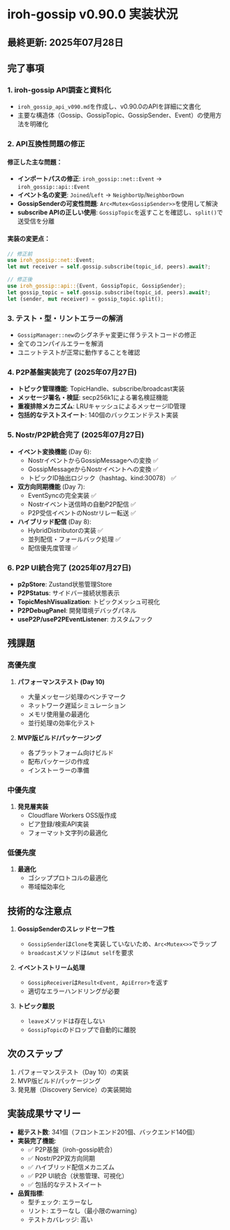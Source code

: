 # iroh-gossip v0.90.0 実装状況
## 最終更新: 2025年07月28日

## 完了事項

### 1. iroh-gossip API調査と資料化
- `iroh_gossip_api_v090.md`を作成し、v0.90.0のAPIを詳細に文書化
- 主要な構造体（Gossip、GossipTopic、GossipSender、Event）の使用方法を明確化

### 2. API互換性問題の修正
#### 修正した主な問題：
- **インポートパスの修正**: `iroh_gossip::net::Event` → `iroh_gossip::api::Event`
- **イベント名の変更**: `Joined`/`Left` → `NeighborUp`/`NeighborDown`
- **GossipSenderの可変性問題**: `Arc<Mutex<GossipSender>>`を使用して解決
- **subscribe APIの正しい使用**: `GossipTopic`を返すことを確認し、`split()`で送受信を分離

#### 実装の変更点：
```rust
// 修正前
use iroh_gossip::net::Event;
let mut receiver = self.gossip.subscribe(topic_id, peers).await?;

// 修正後
use iroh_gossip::api::{Event, GossipTopic, GossipSender};
let gossip_topic = self.gossip.subscribe(topic_id, peers).await?;
let (sender, mut receiver) = gossip_topic.split();
```

### 3. テスト・型・リントエラーの解消
- `GossipManager::new`のシグネチャ変更に伴うテストコードの修正
- 全てのコンパイルエラーを解消
- ユニットテストが正常に動作することを確認

### 4. P2P基盤実装完了 (2025年07月27日)
- **トピック管理機能**: TopicHandle、subscribe/broadcast実装
- **メッセージ署名・検証**: secp256k1による署名検証機能
- **重複排除メカニズム**: LRUキャッシュによるメッセージID管理
- **包括的なテストスイート**: 140個のバックエンドテスト実装

### 5. Nostr/P2P統合完了 (2025年07月27日)
- **イベント変換機能** (Day 6):
  - NostrイベントからGossipMessageへの変換 ✅
  - GossipMessageからNostrイベントへの変換 ✅
  - トピックID抽出ロジック（hashtag、kind:30078） ✅
- **双方向同期機能** (Day 7):
  - EventSyncの完全実装 ✅
  - Nostrイベント送信時の自動P2P配信 ✅
  - P2P受信イベントのNostrリレー転送 ✅
- **ハイブリッド配信** (Day 8):
  - HybridDistributorの実装 ✅
  - 並列配信・フォールバック処理 ✅
  - 配信優先度管理 ✅

### 6. P2P UI統合完了 (2025年07月27日)
- **p2pStore**: Zustand状態管理Store
- **P2PStatus**: サイドバー接続状態表示
- **TopicMeshVisualization**: トピックメッシュ可視化
- **P2PDebugPanel**: 開発環境デバッグパネル
- **useP2P/useP2PEventListener**: カスタムフック

## 残課題

### 高優先度
1. **パフォーマンステスト (Day 10)**
   - 大量メッセージ処理のベンチマーク
   - ネットワーク遅延シミュレーション
   - メモリ使用量の最適化
   - 並行処理の効率化テスト

2. **MVP版ビルド/パッケージング**
   - 各プラットフォーム向けビルド
   - 配布パッケージの作成
   - インストーラーの準備

### 中優先度
1. **発見層実装**
   - Cloudflare Workers OSS版作成
   - ピア登録/検索API実装
   - フォーマット文字列の最適化

### 低優先度
1. **最適化**
   - ゴシッププロトコルの最適化
   - 帯域幅効率化

## 技術的な注意点

1. **GossipSenderのスレッドセーフ性**
   - `GossipSender`は`Clone`を実装していないため、`Arc<Mutex<>>`でラップ
   - `broadcast`メソッドは`&mut self`を要求

2. **イベントストリーム処理**
   - `GossipReceiver`は`Result<Event, ApiError>`を返す
   - 適切なエラーハンドリングが必要

3. **トピック離脱**
   - `leave`メソッドは存在しない
   - `GossipTopic`のドロップで自動的に離脱

## 次のステップ

1. パフォーマンステスト（Day 10）の実装
2. MVP版ビルド/パッケージング
3. 発見層（Discovery Service）の実装開始

## 実装成果サマリー

- **総テスト数**: 341個（フロントエンド201個、バックエンド140個）
- **実装完了機能**:
  - ✅ P2P基盤（iroh-gossip統合）
  - ✅ Nostr/P2P双方向同期
  - ✅ ハイブリッド配信メカニズム
  - ✅ P2P UI統合（状態管理、可視化）
  - ✅ 包括的なテストスイート
- **品質指標**:
  - 型チェック: エラーなし
  - リント: エラーなし（最小限のwarning）
  - テストカバレッジ: 高い
